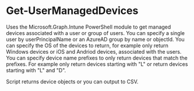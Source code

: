 # Get-UserManagedDevices

Uses the Microsoft.Graph.Intune PowerShell module to get managed devices associated with a user or group of users.
You can specify a single user by userPrincipalName or an AzureAD group by name or objectId.
You can specify the OS of the devices to return, for example only return Windows devices or iOS and Andriod devices, associated 
with the users.
You can specify device name prefixes to only return devices that match the prefixes. For example only return devices starting 
with "L" or return devices starting with "L" and "D".

Script returns device objects or you can output to CSV.
